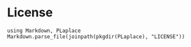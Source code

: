 # License

```@eval
using Markdown, PLaplace
Markdown.parse_file(joinpath(pkgdir(PLaplace), "LICENSE"))
```

